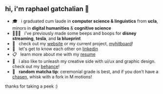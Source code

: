 ## hi, i'm raphael gatchalian 🌱

<!-- <a href='https://www.linkedin.com/in/raphaelg09/'><img align='left' alt="linkedin" src="./assets/linkedin.svg" height='18px'/></a> my linkedin&nbsp;
<a href='https://raphaeling.com'><img alt="portfolio site" src="./assets/browser.svg" height='21px'/></a> my website! -->

- 🎓 &nbsp; i graduated cum laude in **computer science & linguistics** from **ucla**, minors in **digital humanities** & **cognitive science**
- 👨🏻‍💻 &nbsp; i've previously made some beeps and boops for **disney streaming**, **tesla**, and **la blueprint**
- 👾 &nbsp; check out my [website](https://raphaeling.com) or my current project, [myhitboard](https://myhitboard.vercel.app)!
- 📩 &nbsp; let's get to know each other on [linkedin](https://www.linkedin.com/in/raphaelg09/)
- 📋 &nbsp; learn more about me with my [resume](https://raphaeling.com/assets/resume.pdf)
- 🎨 &nbsp; i also like to unleash my creative side with ui/ux and graphic design. check out my [behance](https://behance.net/raphaelg09)!
- 🍵 &nbsp; **random matcha tip**: ceremonial grade is best, and if you don't have a [chasen](https://en.wikipedia.org/wiki/Japanese_tea_utensils#Whisks), whisk with a fork in M motions!

thanks for taking a peek :)
